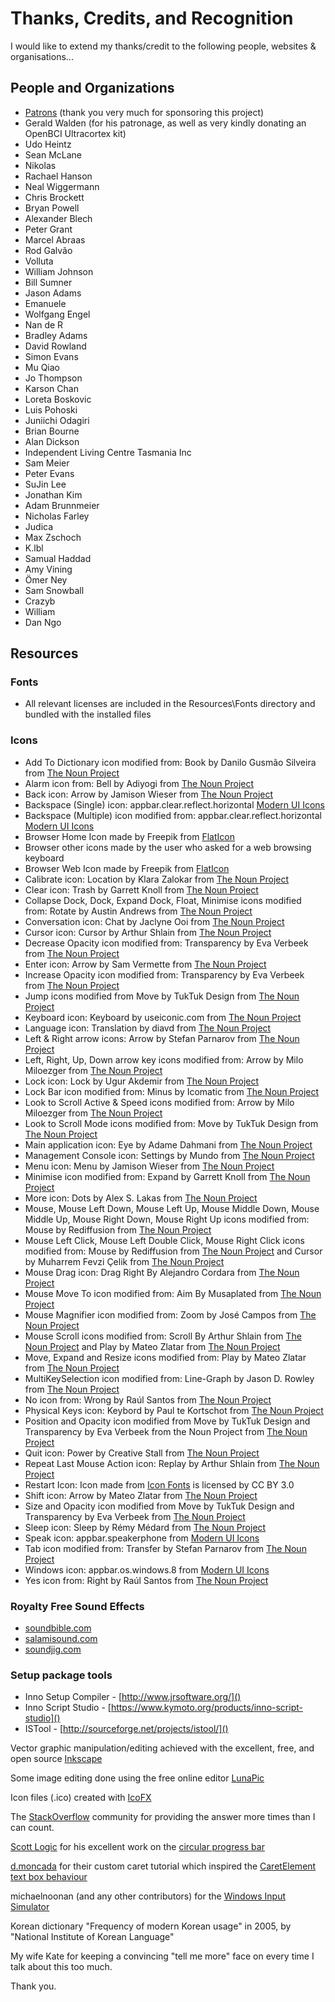 # Thanks, Credits, and Recognition

I would like to extend my thanks/credit to the following people, websites & organisations...

## People and Organizations

* [Patrons](https://www.patreon.com/OptiKey) (thank you very much for sponsoring this project)
* Gerald Walden (for his patronage, as well as very kindly donating an OpenBCI Ultracortex kit)
* Udo Heintz
* Sean McLane
* Nikolas
* Rachael Hanson
* Neal Wiggermann
* Chris Brockett
* Bryan Powell
* Alexander Blech
* Peter Grant
* Marcel Abraas
* Rod Galvão
* Volluta
* William Johnson
* Bill Sumner
* Jason Adams
* Emanuele
* Wolfgang Engel
* Nan de R
* Bradley Adams
* David Rowland
* Simon Evans
* Mu Qiao
* Jo Thompson
* Karson Chan
* Loreta Boskovic
* Luis Pohoski
* Juniichi Odagiri
* Brian Bourne
* Alan Dickson
* Independent Living Centre Tasmania Inc
* Sam Meier
* Peter Evans
* SuJin Lee
* Jonathan Kim
* Adam Brunnmeier
* Nicholas Farley
* Judica
* Max Zschoch
* K.lbl
* Samual Haddad
* Amy Vining
* Ömer Ney
* Sam Snowball
* Crazyb
* William
* Dan Ngo

## Resources

### Fonts

* All relevant licenses are included in the Resources\Fonts directory and bundled with the installed files

### Icons

* Add To Dictionary icon modified from: Book by Danilo Gusmão Silveira from [The Noun Project][]
* Alarm icon from: Bell by Adiyogi from [The Noun Project][]
* Back icon: Arrow by Jamison Wieser from [The Noun Project][]
* Backspace (Single) icon: appbar.clear.reflect.horizontal [Modern UI Icons][]
* Backspace (Multiple) icon modified from: appbar.clear.reflect.horizontal [Modern UI Icons][]
* Browser Home Icon made by Freepik from [FlatIcon][]
* Browser other icons made by the user who asked for a web browsing keyboard
* Browser Web Icon made by Freepik from [FlatIcon][]
* Calibrate icon: Location by Klara Zalokar from [The Noun Project][]
* Clear icon: Trash by Garrett Knoll from [The Noun Project][]
* Collapse Dock, Dock, Expand Dock, Float, Minimise icons modified from: Rotate by Austin Andrews from [The Noun Project][]
* Conversation icon: Chat by Jaclyne Ooi from [The Noun Project][]
* Cursor icon: Cursor by Arthur Shlain from [The Noun Project][]
* Decrease Opacity icon modified from: Transparency by Eva Verbeek from [The Noun Project][]
* Enter icon: Arrow by Sam Vermette from [The Noun Project][]
* Increase Opacity icon modified from: Transparency by Eva Verbeek from [The Noun Project][]
* Jump icons modified from Move by TukTuk Design from [The Noun Project][]
* Keyboard icon: Keyboard by useiconic.com from [The Noun Project][]
* Language icon: Translation by diavd from [The Noun Project][]
* Left & Right arrow icons: Arrow by Stefan Parnarov from [The Noun Project][]
* Left, Right, Up, Down arrow key icons modified from: Arrow by Milo Miloezger from [The Noun Project][]
* Lock icon: Lock by Ugur Akdemir from [The Noun Project][]
* Lock Bar icon modified from: Minus by Icomatic from [The Noun Project][]
* Look to Scroll Active & Speed icons modified from: Arrow by Milo Miloezger from [The Noun Project][]
* Look to Scroll Mode icons modified from: Move by TukTuk Design from [The Noun Project][]
* Main application icon: Eye by Adame Dahmani from [The Noun Project][]
* Management Console icon: Settings by Mundo from [The Noun Project][]
* Menu icon: Menu by Jamison Wieser from [The Noun Project][]
* Minimise icon modified from: Expand by Garrett Knoll from [The Noun Project][]
* More icon: Dots by Alex S. Lakas from [The Noun Project][]
* Mouse, Mouse Left Down, Mouse Left Up, Mouse Middle Down, Mouse Middle Up, Mouse Right Down, Mouse Right Up icons modified from: Mouse by Rediffusion from [The Noun Project][]
* Mouse Left Click, Mouse Left Double Click, Mouse Right Click icons modified from: Mouse by Rediffusion from [The Noun Project][] and Cursor by Muharrem Fevzi Çelik from [The Noun Project][]
* Mouse Drag icon: Drag Right By Alejandro Cordara from [The Noun Project][] 
* Mouse Move To icon modified from: Aim By Musaplated from [The Noun Project][]
* Mouse Magnifier icon modified from: Zoom by José Campos from [The Noun Project][]
* Mouse Scroll icons modified from: Scroll By Arthur Shlain from [The Noun Project][] and Play by Mateo Zlatar from [The Noun Project][]
* Move, Expand and Resize icons modified from: Play by Mateo Zlatar from [The Noun Project][]
* MultiKeySelection icon modified from: Line-Graph by Jason D. Rowley from [The Noun Project][]
* No icon from: Wrong by Raúl Santos from [The Noun Project][]
* Physical Keys icon: Keybord by Paul te Kortschot from [The Noun Project][]
* Position and Opacity icon modified from Move by TukTuk Design and Transparency by Eva Verbeek from the Noun Project from [The Noun Project][] 
* Quit icon: Power by Creative Stall from [The Noun Project][]
* Repeat Last Mouse Action icon: Replay by Arthur Shlain from [The Noun Project][]
* Restart Icon: Icon made from [Icon Fonts](http://www.onlinewebfonts.com/icon) is licensed by CC BY 3.0  
* Shift icon: Arrow by Mateo Zlatar from [The Noun Project][]
* Size and Opacity icon modified from Move by TukTuk Design and Transparency by Eva Verbeek from [The Noun Project][]
* Sleep icon: Sleep by Rémy Médard from [The Noun Project][]
* Speak icon: appbar.speakerphone from [Modern UI Icons][]
* Tab icon modified from: Transfer by Stefan Parnarov from [The Noun Project][]
* Windows icon: appbar.os.windows.8 from [Modern UI Icons][]
* Yes icon from: Right by Raúl Santos from [The Noun Project][]

### Royalty Free Sound Effects

* [soundbible.com]()
* [salamisound.com]()
* [soundjig.com]()

### Setup package tools

* Inno Setup Compiler - [http://www.jrsoftware.org/]()
* Inno Script Studio - [https://www.kymoto.org/products/inno-script-studio]()
* ISTool - [http://sourceforge.net/projects/istool/]()

Vector graphic manipulation/editing achieved with the excellent, free, and open source [Inkscape](https://inkscape.org/)

Some image editing done using the free online editor [LunaPic](http://www165.lunapic.com/editor/)

Icon files (.ico) created with [IcoFX](http://icofx.ro/)

The [StackOverflow](https://stackoverflow.com) community for providing the answer more times than I can count.

[Scott Logic](http://www.scottlogic.com/) for his excellent work on the [circular progress bar](http://www.scottlogic.com/blog/2011/02/07/a-circular-progressbar-style-using-an-attached-viewmodel.html)

[d.moncada](https://www.codeproject.com/Members/Daniel-Moncada) for their custom caret tutorial which inspired the [CaretElement text box behaviour](http://www.codeproject.com/Articles/633935/Customizing-the-Caret-of-a-WPF-TextBox)

michaelnoonan (and any other contributors) for the [Windows Input Simulator](http://inputsimulator.codeplex.com/)

Korean dictionary "Frequency of modern Korean usage" in 2005, by "National Institute of Korean Language"

My wife Kate for keeping a convincing "tell me more" face on every time I talk about this too much.

Thank you.

[The Noun Project]:  https://thenounproject.com/ "The Noun Project - Icons for Everything"
[Modern UI Icons]: http://modernuiicons.com "Modern UI Icons - Handcrafted pixel perfect icons for the modern UI style"
[FlatIcon]: https://www.flaticon.com/ "Flaticon - The Largest Search Engine of Free Icons in the World"
